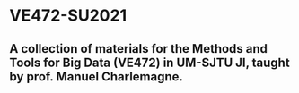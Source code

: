 # VE472-SU2021
## A collection of materials for the Methods and Tools for Big Data (VE472) in UM-SJTU JI, taught by prof. Manuel Charlemagne.
